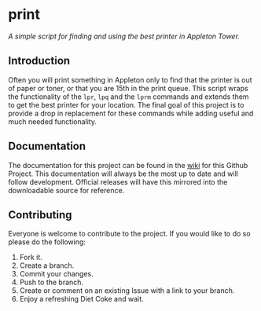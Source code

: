 print
=====
*A simple script for finding and using the best printer in Appleton Tower.*

Introduction
------------
Often you will print something in Appleton only to find that the printer is out of paper or toner, or that you are 15th in the print queue. This script wraps the functionality of the `lpr`, `lpq` and the `lprm` commands and extends them to get the best printer for your location. The final goal of this project is to provide a drop in replacement for these commands while adding useful and much needed functionality.

Documentation
-------------
The documentation for this project can be found in the [wiki](http://wiki.github.com/xoebus/print/) for this Github Project. This documentation will always be the most up to date and will follow development. Official releases will have this mirrored into the downloadable source for reference.

Contributing
------------
Everyone is welcome to contribute to the project. If you would like to do so please do the following:

1. Fork it.
2. Create a branch.
3. Commit your changes.
4. Push to the branch.
5. Create or comment on an existing Issue with a link to your branch.
6. Enjoy a refreshing Diet Coke and wait.

